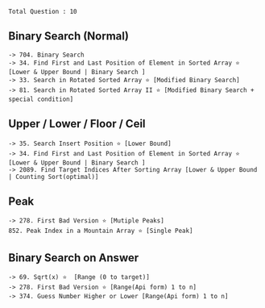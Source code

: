 
`Total Question : 10`


## Binary Search (Normal)
```
-> 704. Binary Search
-> 34. Find First and Last Position of Element in Sorted Array ⭐ [Lower & Upper Bound | Binary Search ]
-> 33. Search in Rotated Sorted Array ⭐ [Modified Binary Search]
-> 81. Search in Rotated Sorted Array II ⭐ [Modified Binary Search + special condition]
```


## Upper / Lower / Floor / Ceil
```
-> 35. Search Insert Position ⭐ [Lower Bound]
-> 34. Find First and Last Position of Element in Sorted Array ⭐ [Lower & Upper Bound | Binary Search ]
-> 2089. Find Target Indices After Sorting Array [Lower & Upper Bound | Counting Sort(optimal)]
```


## Peak
```
-> 278. First Bad Version ⭐ [Mutiple Peaks]
852. Peak Index in a Mountain Array ⭐ [Single Peak]
```

## Binary Search on Answer
```
-> 69. Sqrt(x) ⭐  [Range (0 to target)]
-> 278. First Bad Version ⭐ [Range(Api form) 1 to n]
-> 374. Guess Number Higher or Lower [Range(Api form) 1 to n]
```


